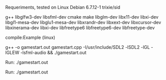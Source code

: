 Requeriments, tested on Linux Debian 6.7.12-1 trixie/sid

g++
libglfw3-dev
libsfml-dev
cmake 
make 
libglm-dev
libx11-dev
libxi-dev 
libgl1-mesa-dev 
libglu1-mesa-dev 
libxrandr-dev 
libxext-dev 
libxcursor-dev 
libxinerama-dev 
libxi-dev
libfreetype6
libfreetype6-dev
libfreetype-dev


compile:Example (linux) 

g++ -o gamestart.out gamestart.cpp -I/usr/include/SDL2 -lSDL2 -lGL -lGLEW -lsfml-audio && ./gamestart.out

Run:
./gamestart.out


Run:
./gamestart.out
